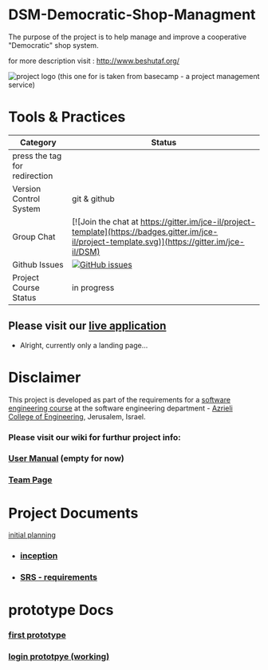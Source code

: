 # DSM-Democratic-Shop-Managment
The purpose of the project is to help manage and improve a cooperative "Democratic" shop system.

for more description visit : http://www.beshutaf.org/

 ![project logo (this one for is taken from basecamp - a project management service)](http://www.minga.co.il/wp-content/uploads/2015/08/shutaf.png)

 
# Tools & Practices

|Category|Status|
|---|---|
| press the tag for redirection|
| Version Control System| git & github |
| Group Chat| [![Join the chat at https://gitter.im/jce-il/project-template](https://badges.gitter.im/jce-il/project-template.svg)](https://gitter.im/jce-il/DSM) |
| Github Issues | [![GitHub issues](https://img.shields.io/github/issues/AlaaZme/DSM-Democratic-Shop-Managment.svg?style=flat)](https://github.com/AlaaZme/DSM-Democratic-Shop-Managment/issues) |
| Project Course Status | in progress |
 
## Please visit our [live application](https://demo.reactstarterkit.com/)
- Alright, currently only a landing page...


# Disclaimer
This project is developed as part of the requirements for a [software engineering course](https://github.com/jce-il/se-class/wiki) at the software engineering department - [Azrieli College of Engineering](http://www.jce.ac.il/), Jerusalem, Israel.


### Please visit our wiki for furthur project info: 

### [User Manual](../../wiki/user-manual) (empty for now)

### [Team Page](../../wiki/team)

 # Project Documents
 
 [initial planning](https://drive.google.com/open?id=0B_XSkcez-hlYaEhvWFdRX0xUaDA)
  
 - ###  [inception](../../wiki/inception-planning)
 - ###  [SRS - requirements](../../wiki/SRS)
  
  # prototype Docs
  
### [first prototype](https://drive.google.com/file/d/0B_XSkcez-hlYeG82cnVidTZqeGs/view)
  
 ### [login prototpye (working)](https://drive.google.com/file/d/0B_XSkcez-hlYam9mbTlmLUp3d28/view)
 
